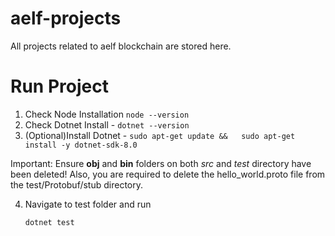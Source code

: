 # aelf-projects
All projects related to aelf blockchain are stored here.


# Run Project 
1. Check Node Installation
`node --version`
2. Check Dotnet Install - `dotnet --version`
3. (Optional)Install Dotnet - `sudo apt-get update &&   sudo apt-get install -y dotnet-sdk-8.0`

Important:  Ensure **obj** and **bin** folders on both *src* and *test* directory have been deleted! 
Also, you are required to delete the hello_world.proto file from the test/Protobuf/stub directory.

4. Navigate to test folder and run
   ```
   dotnet test
   ```
